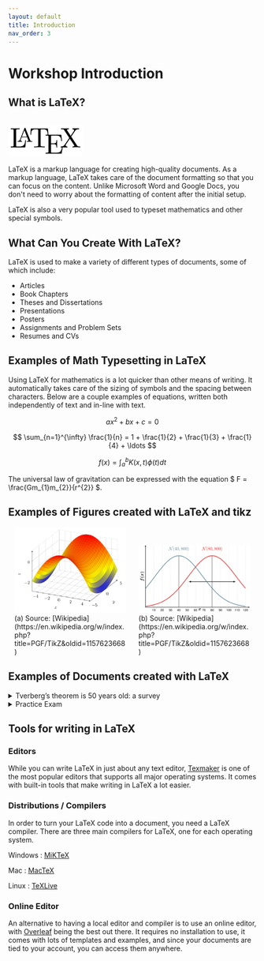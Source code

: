 ```yaml
---
layout: default
title: Introduction
nav_order: 3
---
```


<!-- Allows LaTeX-like Math -->
<script type="text/x-mathjax-config">
MathJax.Hub.Config({
    tex2jax: {
    skipTags: ['script', 'noscript', 'style', 'textarea', 'pre'],
    inlineMath: [['$','$']],
    displayAlign: 'center',
    }
});
</script>

<script>
MathJax = {
  tex: {
    inlineMath: [['$', '$'], ['\\(', '\\)']]
  },
  chtml: {
    scale: 1
  }
};
</script>
<script id="MathJax-script" async
  src="https://cdn.jsdelivr.net/npm/mathjax@3/es5/tex-chtml.js">
</script>

# Workshop Introduction

<!-- Follow along with the introductory video, slides, or text below.

<iframe height="416" width="100%" allowfullscreen frameborder=0 src="https://echo360.ca/media/eda1d592-eb4e-453d-bd23-0e1a84800ee0/public?autoplay=false&automute=false"></iframe>
[View original here.](https://echo360.ca/media/eda1d592-eb4e-453d-bd23-0e1a84800ee0/public) -->

## What is LaTeX?

<br>

<img width="30%" alt="latex logo" src="assets/img/introduction/LaTeXlogo.png">

LaTeX is a markup language for creating high-quality documents. As a markup language, LaTeX takes care of the document formatting so that you can focus on the content. Unlike Microsoft Word and Google Docs, you don't need to worry about the formatting of content after the initial setup.

LaTeX is also a very popular tool used to typeset mathematics and other special symbols.

## What Can You Create With LaTeX?

LaTeX is used to make a variety of different types of documents, some of which include:
- Articles
- Book Chapters
- Theses and Dissertations
- Presentations
- Posters
- Assignments and Problem Sets
- Resumes and CVs

## Examples of Math Typesetting in LaTeX    

Using LaTeX for mathematics is a lot quicker than other means of writing. It automatically takes care of the sizing of symbols and the spacing between characters. Below are a couple examples of equations, written both independently of text and in-line with text.

<div class="code-example">

$$ax^2 + bx + c = 0$$


$$ \sum_{n=1}^{\infty} \frac{1}{n} = 1 + \frac{1}{2} + \frac{1}{3} + \frac{1}{4} + \ldots $$


$$ f(x) = \int_{a}^{b}K(x,t)\phi(t)dt $$


The universal law of gravitation can be expressed with the equation $ F = \frac{Gm_{1}m_{2}}{r^{2}} $.

</div>

## Examples of Figures created with LaTeX and tikz

<div style="display: flex; justify-content: space-around; align-items: baseline" class="code-example">

<div style="width: 45%" markdown="1">
  <img width="100%" src="assets/img/introduction/tikz1.svg" alt="hypersurface rendering figure made with tikz">
  (a) Source: [Wikipedia](https://en.wikipedia.org/w/index.php?title=PGF/TikZ&oldid=1157623668)
</div>

<div style="width: 45%" markdown="1">
  <img width="100%" src="assets/img/introduction/tikz2.svg" alt="Plot of two normal distributed variables with big variance made with tikz">
  (b) Source: [Wikipedia](https://en.wikipedia.org/w/index.php?title=PGF/TikZ&oldid=1157623668)
</div>

</div>

## Examples of Documents created with LaTeX

<details markdown="1">
<summary>Tverberg’s theorem is 50 years old: a survey</summary>
<embed height="800" width="100%" src="https://arxiv.org/pdf/1712.06119.pdf">
[See original](https://arxiv.org/pdf/1712.06119.pdf)
</details>

<details markdown="1">
<summary>Practice Exam</summary>
<embed height="800" width="100%" src="assets/docs/ExampleDocument2.pdf">
[See original](assets/docs/ExampleDocument2.pdf)
</details>

## Tools for writing in LaTeX

### Editors
While you can write LaTeX in just about any text editor, [Texmaker](https://www.xm1math.net/texmaker/) is one of the most popular editors that supports all major operating systems. It comes with built-in tools that make writing in LaTeX a lot easier. 

### Distributions / Compilers
In order to turn your LaTeX code into a document, you need a LaTeX compiler. There are three main compilers for LaTeX, one for each operating system.

Windows
: [MiKTeX](https://miktex.org/)

Mac
: [MacTeX](https://www.tug.org/mactex/)

Linux
: [TeXLive](https://www.tug.org/texlive/)

### Online Editor
An alternative to having a local editor and compiler is to use an online editor, with [Overleaf](https://www.overleaf.com/) being the best out there. It requires no installation to use, it comes with lots of templates and examples, and since your documents are tied to your account, you can access them anywhere.